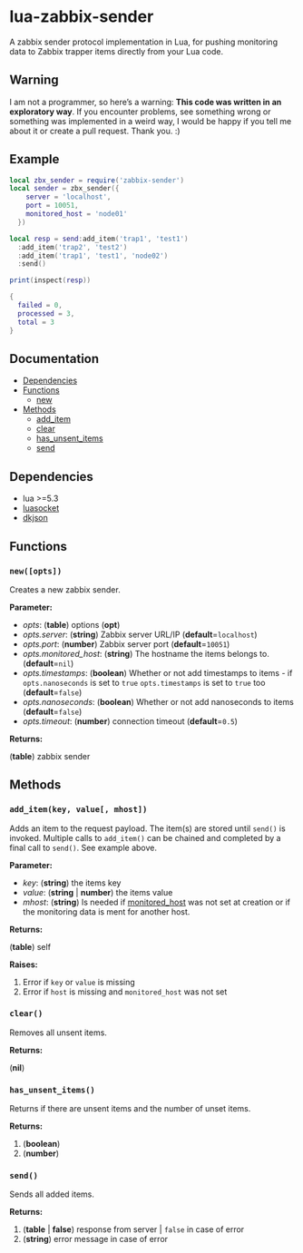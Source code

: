 # lua-zabbix-sender

A zabbix sender protocol implementation in Lua, for pushing monitoring data to Zabbix trapper items directly from your Lua code.

## Warning

I am not a programmer, so here’s a warning: **This code was written in an exploratory way**. If you encounter problems, see something wrong or something was implemented in a weird way, I would be happy if you tell me about it or create a pull request. Thank you. :)

## Example

```lua
local zbx_sender = require('zabbix-sender')
local sender = zbx_sender({
    server = 'localhost',
    port = 10051,
    monitored_host = 'node01'
  })

local resp = send:add_item('trap1', 'test1')
  :add_item('trap2', 'test2')
  :add_item('trap1', 'test1', 'node02')
  :send()

print(inspect(resp))

{
  failed = 0,
  processed = 3,
  total = 3
}
```

## Documentation

* [Dependencies](#dependencies)
* [Functions](#functions)
   * [new](#newopts)
* [Methods](#methods)
   * [add_item](#add_itemkey-value-mhost)
   * [clear](#clear)
   * [has_unsent_items](#has-unsent-items)
   * [send](#send)

## Dependencies

* lua >=5.3
* [luasocket](https://github.com/diegonehab/luasocket)
* [dkjson](http://dkolf.de/src/dkjson-lua.fsl/home)

## Functions

### `new([opts])`

Creates a new zabbix sender.

**Parameter:**

* *opts*: (**table**) options (**opt**)
* *opts.server*: (**string**) Zabbix server URL/IP (**default**=`localhost`)
* *opts.port*: (**number**) Zabbix server port (**default**=`10051`)
* *opts.monitored_host*: (**string**) The hostname the items belongs to. (**default**=`nil`)
* *opts.timestamps*: (**boolean**) Whether or not add timestamps to items - if `opts.nanoseconds` is set to `true` `opts.timestamps` is set to `true` too (**default**=`false`)
* *opts.nanoseconds*: (**boolean**) Whether or not add nanoseconds to items (**default**=`false`)
* *opts.timeout*: (**number**) connection timeout (**default**=`0.5`)

**Returns:**

(**table**) zabbix sender

## Methods

### `add_item(key, value[, mhost])`

Adds an item to the request payload. The item(s) are stored until `send()` is invoked. Multiple calls to `add_item()` can be chained and completed by a final call to `send()`. See example above.

**Parameter:**

* *key*: (**string**) the items key
* *value*: (**string** | **number**) the items value
* *mhost*: (**string**) Is needed if [monitored_host](#newopts) was not set at creation or if the monitoring data is ment for another host.

**Returns:**

(**table**) self

**Raises:**

1. Error if `key` or `value` is missing
2. Error if `host` is missing and `monitored_host` was not set

### `clear()`

Removes all unsent items.

**Returns:**

(**nil**)

### `has_unsent_items()`

Returns if there are unsent items and the number of unset items.

**Returns:**

1. (**boolean**)
2. (**number**)

### `send()`

Sends all added items.

**Returns:**

1. (**table** | **false**) response from server | `false` in case of error
2. (**string**) error message in case of error
